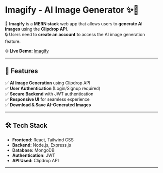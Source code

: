 # Imagify - AI Image Generator ✨🎨  

🚀 **Imagify** is a **MERN stack** web app that allows users to **generate AI images** using the **Clipdrop API**.  
🔒 Users need to **create an account** to access the AI image generation feature.  

🌐 **Live Demo:** [Imagify](https://imagify-client-b27i.onrender.com)  

---

## 📸 Features  
✅ **AI Image Generation** using Clipdrop API  
✅ **User Authentication** (Login/Signup required)  
✅ **Secure Backend** with JWT authentication  
✅ **Responsive UI** for seamless experience  
✅ **Download & Save AI-Generated Images**  

---

## 🛠️ Tech Stack  
- **Frontend:** React, Tailwind CSS  
- **Backend:** Node.js, Express.js  
- **Database:** MongoDB  
- **Authentication:** JWT  
- **API Used:** Clipdrop API  

---

